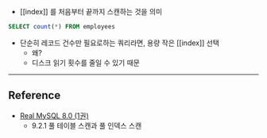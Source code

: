 - [[index]] 를 처음부터 끝까지 스캔하는 것을 의미

```sql
SELECT count(*) FROM employees
```
- 단순히 레코드 건수만 필요로하는 쿼리라면, 용량 작은 [[index]] 선택
	- 왜?
	- 디스크 읽기 횟수를 줄일 수 있기 때문

---
## Reference
 -  [Real MySQL 8.0 (1권)](https://product.kyobobook.co.kr/detail/S000001766482)
	- 9.2.1 풀 테이블 스캔과 풀 인덱스 스캔
